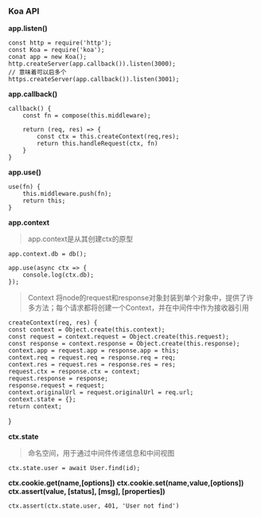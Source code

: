 ### Koa API

**app.listen()**

	const http = require('http');
	const Koa = require('koa');
	conat app = new Koa();
	http.createServer(app.callback()).listen(3000);
	// 意味着可以启多个
	https.createServer(app.callback()).listen(3001);
	
**app.callback()**

	callback() {
		const fn = compose(this.middleware);
		
		return (req, res) => {
			const ctx = this.createContext(req,res);
			return this.handleRequest(ctx, fn)
		}
	}
	
**app.use()**

	use(fn) {
		this.middleware.push(fn);
		return this;
	}
	
**app.context**

> app.context是从其创建ctx的原型

	app.context.db = db();
	
	app.use(async ctx => {
		console.log(ctx.db);
	});
	
> Context 将node的request和response对象封装到单个对象中，提供了许多方法；每个请求都将创建一个Context，并在中间件中作为接收器引用

	createContext(req, res) {
    const context = Object.create(this.context);
    const request = context.request = Object.create(this.request);
    const response = context.response = Object.create(this.response);
    context.app = request.app = response.app = this;
    context.req = request.req = response.req = req;
    context.res = request.res = response.res = res;
    request.ctx = response.ctx = context;
    request.response = response;
    response.request = request;
    context.originalUrl = request.originalUrl = req.url;
    context.state = {};
    return context;
  }
  
 
**ctx.state**

> 命名空间，用于通过中间件传递信息和中间视图

	ctx.state.user = await User.find(id);
	
**ctx.cookie.get(name,[options])**
**ctx.cookie.set(name,value,[options])**
**ctx.assert(value, [status], [msg], [properties])**
	
	ctx.assert(ctx.state.user, 401, 'User not find')

